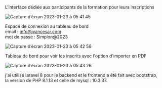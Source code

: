 L'interface dédiée aux participants de la formation pour leurs inscriptions

![Capture d’écran 2023-01-23 à 05 41 45](https://user-images.githubusercontent.com/58308471/213972853-236693e0-1bf6-45bc-9722-0c5d39860f7e.png)

Espace de connexion au tableau de bord<br>
email : info@ivancesar.com<br>
mot de passe : Simplon@2023

![Capture d’écran 2023-01-23 à 05 42 56](https://user-images.githubusercontent.com/58308471/213972998-8caec440-593e-42bf-a44c-1c0e6201cbea.png)

Tableau de bord pour voir les inscrits avec l'option d'importer en PDF


![Capture d’écran 2023-01-23 à 05 43 26](https://user-images.githubusercontent.com/58308471/213973048-b97199bf-e264-42ab-a68e-4c32b861fb04.png)

j'ai utilisé laravel 8 pour le backend et le frontend a étè fait avec bootstrap, la version de PHP 8.1.13 et celle de mysql  : 10.3.37.
